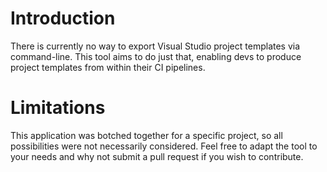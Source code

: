 # Introduction

There is currently no way to export Visual Studio project templates via command-line.
This tool aims to do just that, enabling devs to produce project templates from within their CI pipelines.

# Limitations

This application was botched together for a specific project, so all possibilities were not necessarily considered.
Feel free to adapt the tool to your needs and why not submit a pull request if you wish to contribute.